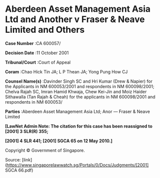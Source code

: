 # Aberdeen Asset Management Asia Ltd and Another v Fraser & Neave Limited and Others 



**Case Number** :CA 600057/ 

**Decision Date** :11 October 2001 

**Tribunal/Court** :Court of Appeal 

**Coram** :Chao Hick Tin JA; L P Thean JA; Yong Pung How CJ 

**Counsel Name(s)** :Davinder Singh SC and Hri Kumar (Drew & Napier) for the Applicants in NM 600053/2001 and respondents in NM 600098/2001; Chelva Rajah SC, Imran Hamid Khwaja, Chew Kei-Jin and Moiz Haider Sithawalla (Tan Rajah & Cheah) for the applicants in NM 600098/2001 and respondents in NM 600053/ 

**Parties** :Aberdeen Asset Management Asia Ltd; Anor — Fraser & Neave Limited 

**[LawNet Admin Note: The citation for this case has been reassigned to <span class="citation">[2001] 3 SLR(R) 355</span>;** 

**<span class="citation">[2001] 4 SLR 441</span>; <span class="citation">[2001] SGCA 65</span> on 12 May 2010.]** 

 Copyright © Government of Singapore. 


Source: [link](https://www.singaporelawwatch.sg/Portals/0/Docs/Judgments/[2001] SGCA 66.pdf)
